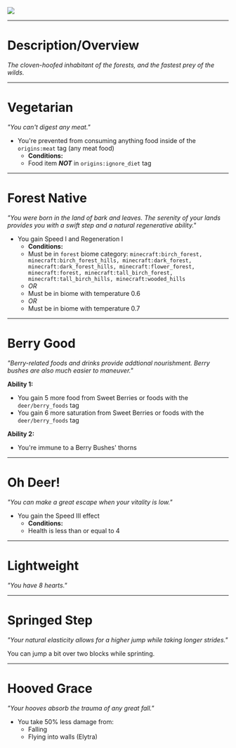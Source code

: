 ![](https://github.com/Mos-Origins/GroundedOrigins/blob/fabric/1.18.1/.github/assets/deer_icon_large.png?raw=true)


***


# **Description/Overview**
_The cloven-hoofed inhabitant of the forests, and the fastest prey of the wilds._


***


# **Vegetarian**
_"You can't digest any meat."_

- You're prevented from consuming anything food inside of the `origins:meat` tag (any meat food)
  - **Conditions:**
  - Food item _**NOT**_ in `origins:ignore_diet` tag

***


# **Forest Native**
_"You were born in the land of bark and leaves. The serenity of your lands provides you with a swift step and a natural regenerative ability."_

- You gain Speed I and Regeneration I
  - **Conditions:**
  - Must be in `forest` biome category: `minecraft:birch_forest, minecraft:birch_forest_hills, minecraft:dark_forest, minecraft:dark_forest_hills, minecraft:flower_forest, minecraft:forest, minecraft:tall_birch_forest, minecraft:tall_birch_hills, minecraft:wooded_hills`
  - _OR_
  - Must be in biome with temperature 0.6
  - _OR_
  - Must be in biome with temperature 0.7


***


# **Berry Good**
_"Berry-related foods and drinks provide addtional nourishment. Berry bushes are also much easier to maneuver."_

**Ability 1:**
- You gain 5 more food from Sweet Berries or foods with the `deer/berry_foods` tag
- You gain 6 more saturation from Sweet Berries or foods with the `deer/berry_foods` tag

**Ability 2:**
- You're immune to a Berry Bushes' thorns 


***


# **Oh Deer!**
_"You can make a great escape when your vitality is low."_

- You gain the Speed III effect
  - **Conditions:**
  - Health is less than or equal to 4


***


# **Lightweight**
_"You have 8 hearts."_


***


# **Springed Step**
_"Your natural elasticity allows for a higher jump while taking longer strides."_

You can jump a bit over two blocks while sprinting.

***


# **Hooved Grace**
_"Your hooves absorb the trauma of any great fall."_

- You take 50% less damage from:
  - Falling
  - Flying into walls (Elytra)